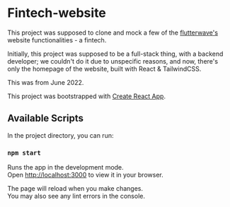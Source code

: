 # Fintech-website

This project was supposed to clone and mock a few of the [flutterwave's](https://flutterwave.com) website functionalities - a fintech.

Initially, this project was supposed to be a full-stack thing, with a backend developer; we couldn't do it due to unspecific reasons, and now, there's only the homepage of the website, built with React & TailwindCSS.

This was from June 2022.

This project was bootstrapped with [Create React App](https://github.com/facebook/create-react-app).

## Available Scripts

In the project directory, you can run:

### `npm start`

Runs the app in the development mode.\
Open [http://localhost:3000](http://localhost:3000) to view it in your browser.

The page will reload when you make changes.\
You may also see any lint errors in the console.
